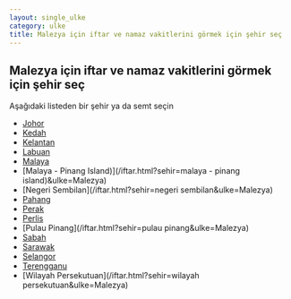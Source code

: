 ```yaml
---
layout: single_ulke
category: ulke
title: Malezya için iftar ve namaz vakitlerini görmek için şehir seç
---
```



## Malezya için iftar ve namaz vakitlerini görmek için şehir seç

Aşağıdaki listeden bir şehir ya da semt seçin


* [Johor](/iftar.html?sehir=johor&ulke=Malezya)
* [Kedah](/iftar.html?sehir=kedah&ulke=Malezya)
* [Kelantan](/iftar.html?sehir=kelantan&ulke=Malezya)
* [Labuan](/iftar.html?sehir=labuan&ulke=Malezya)
* [Malaya](/iftar.html?sehir=malaya&ulke=Malezya)
* [Malaya - Pinang Island)](/iftar.html?sehir=malaya - pinang island)&ulke=Malezya)
* [Negeri Sembilan](/iftar.html?sehir=negeri sembilan&ulke=Malezya)
* [Pahang](/iftar.html?sehir=pahang&ulke=Malezya)
* [Perak](/iftar.html?sehir=perak&ulke=Malezya)
* [Perlis](/iftar.html?sehir=perlis&ulke=Malezya)
* [Pulau Pinang](/iftar.html?sehir=pulau pinang&ulke=Malezya)
* [Sabah](/iftar.html?sehir=sabah&ulke=Malezya)
* [Sarawak](/iftar.html?sehir=sarawak&ulke=Malezya)
* [Selangor](/iftar.html?sehir=selangor&ulke=Malezya)
* [Terengganu](/iftar.html?sehir=terengganu&ulke=Malezya)
* [Wilayah Persekutuan](/iftar.html?sehir=wilayah persekutuan&ulke=Malezya)
